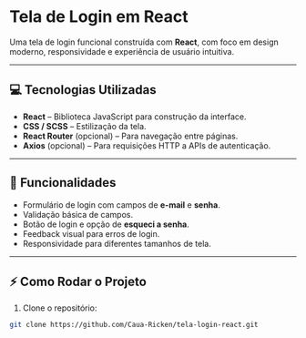 # Tela de Login em React

Uma tela de login funcional construída com **React**, com foco em design moderno, responsividade e experiência de usuário intuitiva.

---

## 💻 Tecnologias Utilizadas

- **React** – Biblioteca JavaScript para construção da interface.
- **CSS / SCSS** – Estilização da tela.
- **React Router** (opcional) – Para navegação entre páginas.
- **Axios** (opcional) – Para requisições HTTP a APIs de autenticação.

---

## 🚀 Funcionalidades

- Formulário de login com campos de **e-mail** e **senha**.
- Validação básica de campos.
- Botão de login e opção de **esqueci a senha**.
- Feedback visual para erros de login.
- Responsividade para diferentes tamanhos de tela.

---

## ⚡ Como Rodar o Projeto

1. Clone o repositório:

```bash
git clone https://github.com/Caua-Ricken/tela-login-react.git
